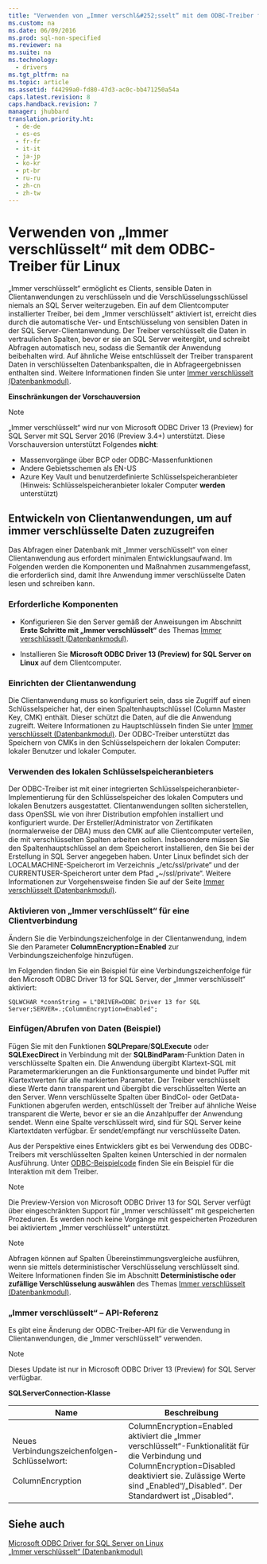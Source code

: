 ```yaml
---
title: "Verwenden von „Immer verschl&#252;sselt“ mit dem ODBC-Treiber f&#252;r Linux"
ms.custom: na
ms.date: 06/09/2016
ms.prod: sql-non-specified
ms.reviewer: na
ms.suite: na
ms.technology: 
  - drivers
ms.tgt_pltfrm: na
ms.topic: article
ms.assetid: f44299a0-fd80-47d3-ac0c-bb471250a54a
caps.latest.revision: 8
caps.handback.revision: 7
manager: jhubbard
translation.priority.ht: 
  - de-de
  - es-es
  - fr-fr
  - it-it
  - ja-jp
  - ko-kr
  - pt-br
  - ru-ru
  - zh-cn
  - zh-tw
---
```

# Verwenden von „Immer verschl&#252;sselt“ mit dem ODBC-Treiber f&#252;r Linux
„Immer verschlüsselt“ ermöglicht es Clients, sensible Daten in Clientanwendungen zu verschlüsseln und die Verschlüsselungsschlüssel niemals an SQL Server weiterzugeben. Ein auf dem Clientcomputer installierter Treiber, bei dem „Immer verschlüsselt“ aktiviert ist, erreicht dies durch die automatische Ver\- und Entschlüsselung von sensiblen Daten in der SQL Server\-Clientanwendung. Der Treiber verschlüsselt die Daten in vertraulichen Spalten, bevor er sie an SQL Server weitergibt, und schreibt Abfragen automatisch neu, sodass die Semantik der Anwendung beibehalten wird. Auf ähnliche Weise entschlüsselt der Treiber transparent Daten in verschlüsselten Datenbankspalten, die in Abfrageergebnissen enthalten sind. Weitere Informationen finden Sie unter [Immer verschlüsselt \(Datenbankmodul\)](https://msdn.microsoft.com/en-us/library/mt163865.aspx).  
  
**Einschränkungen der Vorschauversion**  
  
> [!NOTE]  
> „Immer verschlüsselt“ wird nur von Microsoft ODBC Driver 13 \(Preview\) for SQL Server mit SQL Server 2016 \(Preview 3.4\+\) unterstützt. Diese Vorschauversion unterstützt Folgendes **nicht**:  
>   
> -   Massenvorgänge über BCP oder ODBC\-Massenfunktionen  
> -   Andere Gebietsschemen als EN\-US  
> -   Azure Key Vault und benutzerdefinierte Schlüsselspeicheranbieter \(Hinweis: Schlüsselspeicheranbieter lokaler Computer **werden** unterstützt\)  
  
## Entwickeln von Clientanwendungen, um auf immer verschlüsselte Daten zuzugreifen  
Das Abfragen einer Datenbank mit „Immer verschlüsselt“ von einer Clientanwendung aus erfordert minimalen Entwicklungsaufwand. Im Folgenden werden die  Komponenten und Maßnahmen zusammengefasst, die erforderlich sind, damit Ihre Anwendung immer verschlüsselte Daten lesen und schreiben kann.  
  
### Erforderliche Komponenten  
  
-   Konfigurieren Sie den Server gemäß der Anweisungen im Abschnitt **Erste Schritte mit „Immer verschlüsselt“** des Themas [Immer verschlüsselt \(Datenbankmodul\)](https://msdn.microsoft.com/en-us/library/mt163865.aspx).  
  
-   Installieren Sie **Microsoft ODBC Driver 13 \(Preview\) for SQL Server on Linux** auf dem Clientcomputer.  
  
### Einrichten der Clientanwendung  
Die Clientanwendung muss so konfiguriert sein, dass sie Zugriff auf einen Schlüsselspeicher hat, der einen Spaltenhauptschlüssel \(Column Master Key, CMK\) enthält. Dieser schützt die Daten, auf die die Anwendung zugreift. Weitere Informationen zu Hauptschlüsseln finden Sie unter [Immer verschlüsselt \(Datenbankmodul\)](https://msdn.microsoft.com/en-us/library/mt163865.aspx). Der ODBC\-Treiber unterstützt das Speichern von CMKs in den Schlüsselspeichern der lokalen Computer: lokaler Benutzer und lokaler Computer.  
  
### Verwenden des lokalen Schlüsselspeicheranbieters  
Der ODBC\-Treiber ist mit einer integrierten Schlüsselspeicheranbieter\-Implementierung für den Schlüsselspeicher des lokalen Computers und lokalen Benutzers ausgestattet. Clientanwendungen sollten sicherstellen, dass OpenSSL wie von ihrer Distribution empfohlen installiert und konfiguriert wurde. Der Ersteller\/Administrator von Zertifikaten \(normalerweise der DBA\) muss den CMK auf alle Clientcomputer verteilen, die mit verschlüsselten Spalten arbeiten sollen. Insbesondere müssen Sie den Spaltenhauptschlüssel an dem Speicherort installieren, den Sie bei der Erstellung in SQL Server angegeben haben.  Unter Linux befindet sich der LOCALMACHINE\-Speicherort im Verzeichnis „\/etc\/ssl\/private“ und der CURRENTUSER\-Speicherort unter dem Pfad „~\/ssl\/private“.   Weitere Informationen zur Vorgehensweise finden Sie auf der Seite [Immer verschlüsselt \(Datenbankmodul\)](https://msdn.microsoft.com/en-us/library/mt163865.aspx).  
  
### Aktivieren von „Immer verschlüsselt“ für eine Clientverbindung  
Ändern Sie die Verbindungszeichenfolge in der Clientanwendung, indem Sie den Parameter **ColumnEncryption\=Enabled** zur Verbindungszeichenfolge hinzufügen.  
  
Im Folgenden finden Sie ein Beispiel für eine Verbindungszeichenfolge für den Microsoft ODBC Driver 13 for SQL Server, der „Immer verschlüsselt“ aktiviert:  
  
```  
SQLWCHAR *connString = L"DRIVER=ODBC Driver 13 for SQL Server;SERVER=.;ColumnEncryption=Enabled";   
```  
  
### Einfügen\/Abrufen von Daten \(Beispiel\)  
Fügen Sie mit den Funktionen **SQLPrepare**\/**SQLExecute** oder **SQLExecDirect** in Verbindung mit der **SQLBindParam**\-Funktion Daten in verschlüsselte Spalten ein. Die Anwendung übergibt Klartext\-SQL mit Parametermarkierungen an die Funktionsargumente und bindet Puffer mit Klartextwerten für alle markierten Parameter. Der Treiber verschlüsselt diese Werte dann transparent und übergibt die verschlüsselten Werte an den Server. Wenn verschlüsselte Spalten über BindCol\- oder GetData\-Funktionen abgerufen werden, entschlüsselt der Treiber auf ähnliche Weise transparent die Werte, bevor er sie an die Anzahlpuffer der Anwendung sendet. Wenn eine Spalte verschlüsselt wird, sind für SQL Server keine Klartextdaten verfügbar. Er sendet\/empfängt nur verschlüsselte Daten.  
  
Aus der Perspektive eines Entwicklers gibt es bei Verwendung des ODBC\-Treibers mit verschlüsselten Spalten keinen Unterschied in der normalen Ausführung. Unter [ODBC\-Beispielcode](https://code.msdn.microsoft.com/windowsapps/ODBC-sample-191624ae/sourcecode?fileId=51137&pathId=1980325953) finden Sie ein Beispiel für die Interaktion mit dem Treiber.  
  
> [!NOTE]  
> Die Preview\-Version von Microsoft ODBC Driver 13 for SQL Server verfügt über eingeschränkten Support für „Immer verschlüsselt“ mit gespeicherten Prozeduren. Es werden noch keine Vorgänge mit gespeicherten Prozeduren bei aktiviertem „Immer verschlüsselt“ unterstützt.  
  
> [!NOTE]  
> Abfragen können auf Spalten Übereinstimmungsvergleiche ausführen, wenn sie mittels deterministischer Verschlüsselung verschlüsselt sind. Weitere Informationen finden Sie im Abschnitt **Deterministische oder zufällige Verschlüsselung auswählen** des Themas [Immer verschlüsselt \(Datenbankmodul\)](https://msdn.microsoft.com/en-us/library/mt163865.aspx).  
  
### „Immer verschlüsselt“ – API\-Referenz  
Es gibt eine Änderung der ODBC\-Treiber\-API für die Verwendung in Clientanwendungen, die „Immer verschlüsselt“ verwenden.  
  
> [!NOTE]  
> Dieses Update ist nur in Microsoft ODBC Driver 13 \(Preview\) for SQL Server verfügbar.  
  
**SQLServerConnection\-Klasse**  
  
|Name|Beschreibung|  
|--------|----------------|  
|Neues Verbindungszeichenfolgen\-Schlüsselwort:<br /><br />ColumnEncryption|ColumnEncryption\=Enabled aktiviert die „Immer verschlüsselt“\-Funktionalität für die Verbindung und ColumnEncryption\=Disabled deaktiviert sie. Zulässige Werte sind „Enabled“\/„Disabled“. Der Standardwert ist „Disabled“.|  
  
## Siehe auch  
[Microsoft ODBC Driver for SQL Server on Linux](../content/Microsoft-ODBC-Driver-for-SQL-Server-on-Linux.md)  
[„Immer verschlüsselt“ \(Datenbankmodul\)](https://msdn.microsoft.com/en-us/library/mt163865.aspx)  
  
